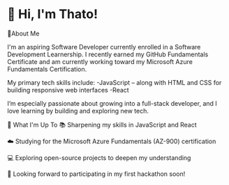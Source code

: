 # 👋 Hi, I'm Thato!
🧠About Me


I'm an aspiring Software Developer currently enrolled in a Software Development Learnership.
I recently earned my GitHub Fundamentals Certificate and am currently working toward my Microsoft Azure Fundamentals Certification.

My primary tech skills include:
-JavaScript – along with HTML and CSS for building responsive web interfaces
-React

I’m especially passionate about growing into a full-stack developer, and I love learning by building and exploring new tech.

🚀 What I'm Up To
📚 Sharpening my skills in JavaScript and React

☁️ Studying for the Microsoft Azure Fundamentals (AZ-900) certification

💻 Exploring open-source projects to deepen my understanding

🧠 Looking forward to participating in my first hackathon soon!


